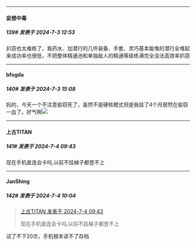 ﻿
*****

####  妄想中毒  
##### 139#       发表于 2024-7-3 12:53

扒窃也太难练了，我药水、加潜行的几件装备、手套、灵巧基本能堆的潜行全堆起来成功率也很低，不把整体精通池和单独敌人的精通等级练满完全没法高效率扒窃


*****

####  bfogda  
##### 140#       发表于 2024-7-3 15:08

妈的，今天一个不注意偷窃死了，虽然不是硬核模式但是我挂了4个月居然在偷窃一血了。好气啊<img src="https://static.saraba1st.com/image/smiley/face2017/155.png" referrerpolicy="no-referrer">


*****

####  上古TITAN  
##### 141#       发表于 2024-7-4 09:43

现在手机直连会卡吗,以前不挂梯子都登不上


*****

####  JanShing  
##### 142#       发表于 2024-7-4 10:04

<blockquote><a href="httphttps://bbs.saraba1st.com/2b/forum.php?mod=redirect&amp;goto=findpost&amp;pid=65474821&amp;ptid=2160589" target="_blank">上古TITAN 发表于 2024-7-4 09:43</a>

现在手机直连会卡吗,以前不挂梯子都登不上</blockquote>
试了不下20次，手机根本读不了存档

